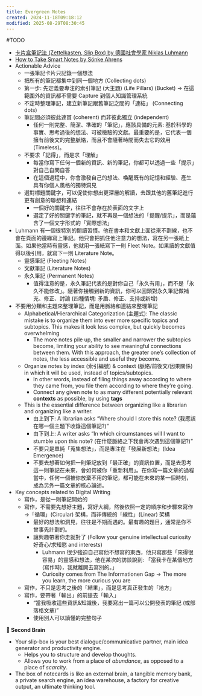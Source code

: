 ```yaml
---
title: Evergreen Notes
created: 2024-11-18T09:18:12
modified: 2025-08-29T08:30:45
---
```


#TODO

* [卡片盒筆記法 (Zettelkasten, Slip Box) by 德國社會學家 Niklas Luhmann](https://youtu.be/qRSCKSPMuDc?t=37m30s)
* [How to Take Smart Notes by Sönke Ahrens](https://www.soenkeahrens.de/en/takesmartnotes)
* Actionable Advice
	* 一張筆記卡片只記錄一個想法
	* 把所有的筆記都集中到同一個地方 (Collecting dots)
	* 第一步: 先定義要專注的索引筆記 (大主題) (Life Pillars) (Bucket) → 在這範圍外的資訊都不需要 Capture 到個人知識管理系統
	* 不定時整理筆記，建立新筆記跟舊筆記之間的「連結」 (Connecting dots)
	* 筆記間必須彼此連貫 (coherent) 而非彼此獨立 (independent)
		* 任何一則完整、簡潔、準確的「筆記」，應該具備的元素: 基於科學的事實、思考過後的想法、可被檢驗的文獻。最重要的是，它代表一個擁有前後文的完整脈絡，而且不會隨著時間而失去它的效用 (Timeless)。
	* 不要求「記得」，而是求「理解」
		* 每當你寫下任何一個新的資訊、新的筆記，你都可以透過一些「提示」對自己自問自答
		* 在這個過程中，你會激發自己的想法、喚醒既有的記憶和經驗、產生具有你個人風格的獨特洞見
	* 選對標題關鍵字，可以促使你想出更深層的解讀，去跟其他的舊筆記進行更有創意的聯想和連結
		* 一個好的關鍵字，往往不會存在於表面的文字上
		* 選定了好的關鍵字的筆記，就不再是一個想法的「提醒/提示」，而是蘊含了一個文字形式的「實際想法」
* Luhmann 有一個很特別的閱讀習慣。他在書本和文獻上面從來不劃線，也不會在頁面的邊緣寫上筆記。他只會把抓住他注意力的想法，寫在另一張紙上面。如果他當時有靈感，他就用一張紙寫下一則 Fleet Note。如果讀的文獻值得以後引用，就寫下一則 Literature Note。
	* 靈感筆記 (Fleeting Notes)
	* 文獻筆記 (Literature Notes)
	* 永久筆記 (Permanent Notes)
		* 值得注意的是，永久筆記代表的是對你自己「永久有用」，而不是「永久不能修改」。隨著你接觸到新的資訊，你可以回頭對永久筆記做補充、修正、討論 (四種情境: 矛盾、修正、支持或新增)
* 不要用分類和主題來整理筆記，而是用脈絡和連結來整理筆記
	* Alphabetical/Hierarchical Categorization (主題式): The classic mistake is to organize them into ever more specific topics and subtopics. This makes it look less complex, but quickly becomes overwhelming
		* The more notes pile up, the smaller and narrower the subtopics become, limiting your ability to see meaningful connections between them. With this approach, the greater one’s collection of notes, the less accessible and useful they become.
	* Organize notes by index (索引編號) \& context (脈絡/前後文/因果關係) in which it will be used, instead of topics/subtopics.
		* In other words, instead of filing things away according to where they came from, you file them according to where they’re going.
		* Connect any given note to as many different potentially relevant **contexts** as possible, by using **tags**
	* This is the essential difference between organizing like a librarian and organizing like a writer.
		* 由上到下: A librarian asks “Where should I store this note? (我應該在哪一個主題下收錄這個筆記?)”
		* 由下到上: A writer asks “In which circumstances will I want to stumble upon this note? (在什麼脈絡之下我會再次遇到這個筆記?)”
		* 不要只是單純「蒐集想法」，而是專注在「發展新想法」(Idea Emergence)
		* 不要去想著如何把一則筆記放到「最正確」的資訊位置，而是去思考這一則筆記在未來，會如何被你「重新利用」。在你寫一篇文章的過程當中，任何一個被你放棄不用的筆記，都可能在未來的某一個時刻，成為另外一篇文章的核心論述。
* Key concepts related to Digital Writing
	* 寫作，是從一則筆記開始的
	* 寫作，不需要先想好主題，寫好大綱，然後依照一定的順序和步驟來寫作 →「循環」(Circular) 架構，而非傳統的「線性」(Linear) 架構
		* 最好的想法和洞見，往往是不期而遇的。最有趣的題目，通常是你不曾事先計劃的。
		* 讓興趣帶著你走就對了 (Follow your genuine intellectual curiosity 好奇心/求知慾 and interests)
			* Luhmann 很少強迫自己寫他不想寫的東西，他只寫那些「來得很容易」的靈感和想法，他在某次的訪談說到: 「當我卡在某個地方 (寫作時)，我就離開去寫別的。」
			* Curiosity comes from The Informationen Gap → The more you learn, the more curious you are
	* 寫作，不只是思考之後的「結果」，而是思考真正發生的「地方」
	* 寫作，要帶著「輸出」的前提去「輸入」
		* “當我吸收這些資訊&知識後，我要寫出一篇可以公開發表的筆記 (或部落格文章)”
		* 使用別人可以讀懂的完整句子

**🧠 Second Brain**
* Your slip-box is your best dialogue/communicative partner, main idea generator and productivity engine.
	* Helps you to structure and develop thoughts.
	* Allows you to work from a place of _abundance_, as opposed to a place of _scarcity_.
* The box of notecards is like an external brain, a tangible memory bank, a private search engine, an idea warehouse, a factory for creative output, an ultimate thinking tool.
